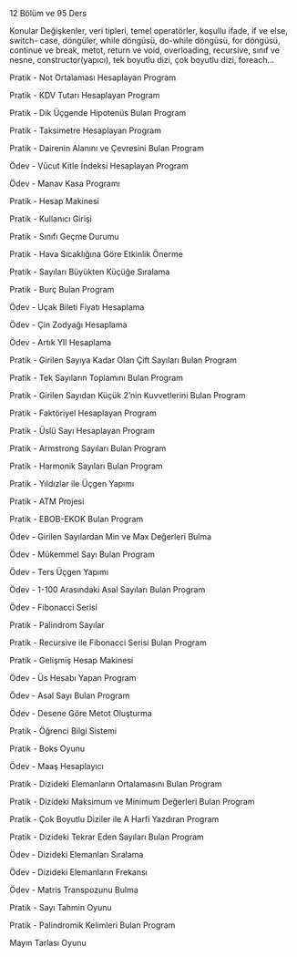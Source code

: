 12 Bölüm ve 95 Ders

Konular Değişkenler, veri tipleri, temel operatörler, koşullu ifade, if ve else, switch- case, döngüler, while döngüsü, do-while döngüsü, for döngüsü, continue ve break, metot, return ve void, overloading, recursive, sınıf ve nesne, constructor(yapıcı), tek boyutlu dizi, çok boyutlu dizi, foreach...

Pratik - Not Ortalaması Hesaplayan Program

Pratik - KDV Tutarı Hesaplayan Program

Pratik - Dik Üçgende Hipotenüs Bulan Program

Pratik - Taksimetre Hesaplayan Program

Pratik - Dairenin Alanını ve Çevresini Bulan Program

Ödev - Vücut Kitle İndeksi Hesaplayan Program

Ödev - Manav Kasa Programı

Pratik - Hesap Makinesi

Pratik - Kullanıcı Girişi

Pratik - Sınıfı Geçme Durumu

Pratik - Hava Sıcaklığına Göre Etkinlik Önerme

Pratik - Sayıları Büyükten Küçüğe Sıralama

Pratik - Burç Bulan Program

Ödev - Uçak Bileti Fiyatı Hesaplama

Ödev - Çin Zodyağı Hesaplama

Ödev - Artık YIl Hesaplama

Pratik - Girilen Sayıya Kadar Olan Çift Sayıları Bulan Program

Pratik - Tek Sayıların Toplamını Bulan Program

Pratik - Girilen Sayıdan Küçük 2’nin Kuvvetlerini Bulan Program

Pratik - Faktöriyel Hesaplayan Program

Pratik - Üslü Sayı Hesaplayan Program

Pratik - Armstrong Sayıları Bulan Program

Pratik - Harmonik Sayıları Bulan Program

Pratik - Yıldızlar ile Üçgen Yapımı

Pratik - ATM Projesi

Pratik - EBOB-EKOK Bulan Program

Ödev - Girilen Sayılardan Min ve Max Değerleri Bulma

Ödev - Mükemmel Sayı Bulan Program

Ödev - Ters Üçgen Yapımı

Ödev - 1-100 Arasındaki Asal Sayıları Bulan Program

Ödev - Fibonacci Serisi

Pratik - Palindrom Sayılar

Pratik - Recursive ile Fibonacci Serisi Bulan Program

Pratik - Gelişmiş Hesap Makinesi

Ödev - Üs Hesabı Yapan Program

Ödev - Asal Sayı Bulan Program

Ödev - Desene Göre Metot Oluşturma

Pratik - Öğrenci Bilgi Sistemi

Pratik - Boks Oyunu

Ödev - Maaş Hesaplayıcı

Pratik - Dizideki Elemanların Ortalamasını Bulan Program

Pratik - Dizideki Maksimum ve Minimum Değerleri Bulan Program

Pratik - Çok Boyutlu Diziler ile A Harfi Yazdıran Program

Pratik - Dizideki Tekrar Eden Sayıları Bulan Program

Ödev - Dizideki Elemanları Sıralama

Ödev - Dizideki Elemanların Frekansı

Ödev - Matris Transpozunu Bulma

Pratik - Sayı Tahmin Oyunu

Pratik - Palindromik Kelimleri Bulan Program

Mayın Tarlası Oyunu
